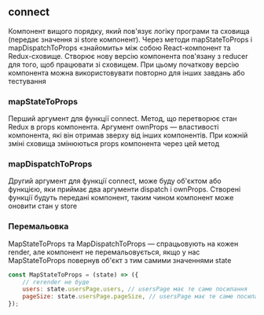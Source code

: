 ## connect

Компонент вищого порядку, який пов'язує логіку програми та сховища (передає значення зі store компонент). Через методи mapStateToProps і mapDispatchToProps «знайомить» між собою React-компонент та Redux-сховище. Створює нову версію компонента пов'язану з reducer для того, щоб працювати зі сховищем. При цьому початкову версію компонента можна використовувати повторно для інших завдань або тестування

### mapStateToProps

Перший аргумент для функції connect. Метод, що перетворює стан Redux в props компонента. Аргумент ownProps — властивості компонента, які він отримав зверху від інших компонентів. При кожній зміні сховища змінюються props компонента через цей метод

### mapDispatchToProps

Другий аргумент для функції connect, може буду об'єктом або функцією, яки приймає два аргументи dispatch і ownProps. Створені функції будуть передані компонент, таким чином компонент може оновити стан у store

### Перемальовка

MapStateToProps та MapDispatchToProps — спрацьовують на кожен render, але компонент не перемальовується, якщо у нас MapStateToProps повернув об'єкт з тим самими значеннями state

```jsx
const MapStateToProps = (state) => ({
    // rerender не буде
    users: state.usersPage.users, // usersPage має те саме посилання
    pageSize: state.usersPage.pageSize, // usersPage має те саме посилання
});
```

